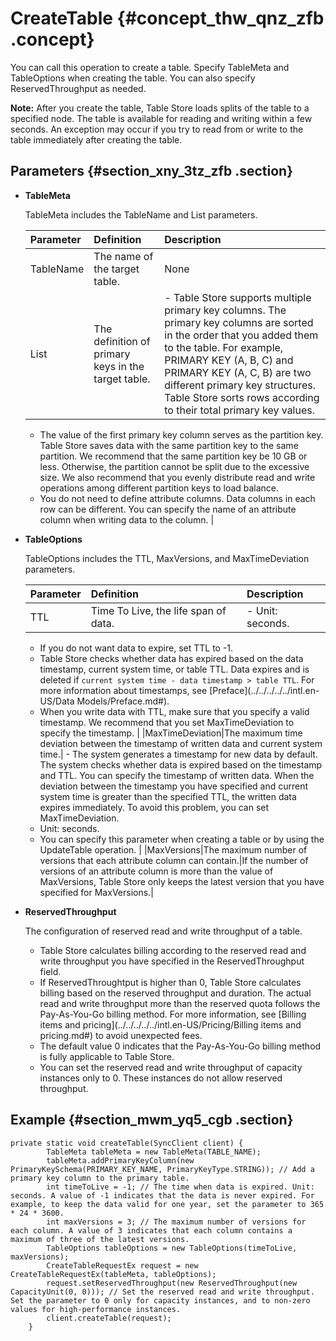 # CreateTable {#concept_thw_qnz_zfb .concept}

You can call this operation to create a table. Specify TableMeta and TableOptions when creating the table. You can also specify ReservedThroughput as needed.

**Note:** After you create the table, Table Store loads splits of the table to a specified node. The table is available for reading and writing within a few seconds. An exception may occur if you try to read from or write to the table immediately after creating the table.

## Parameters {#section_xny_3tz_zfb .section}

-   **TableMeta**

    TableMeta includes the TableName and List parameters.

    |Parameter|Definition|Description|
    |:--------|:---------|:----------|
    |TableName|The name of the target table.|None|
    |List|The definition of primary keys in the target table.|     -   Table Store supports multiple primary key columns. The primary key columns are sorted in the order that you added them to the table. For example, PRIMARY KEY \(A, B, C\) and PRIMARY KEY \(A, C, B\) are two different primary key structures. Table Store sorts rows according to their total primary key values.
    -   The value of the first primary key column serves as the partition key. Table Store saves data with the same partition key to the same partition. We recommend that the same partition key be 10 GB or less. Otherwise, the partition cannot be split due to the excessive size. We also recommend that you evenly distribute read and write operations among different partition keys to load balance.
    -   You do not need to define attribute columns. Data columns in each row can be different. You can specify the name of an attribute column when writing data to the column.
 |

-   **TableOptions**

    TableOptions includes the TTL, MaxVersions, and MaxTimeDeviation parameters.

    |Parameter|Definition|Description|
    |:--------|:---------|:----------|
    |TTL|Time To Live, the life span of data.|     -   Unit: seconds.
    -   If you do not want data to expire, set TTL to -1.
    -   Table Store checks whether data has expired based on the data timestamp, current system time, or table TTL. Data expires and is deleted if `current system time - data timestamp > table TTL`. For more information about timestamps, see [Preface](../../../../../intl.en-US/Data Models/Preface.md#).
    -   When you write data with TTL, make sure that you specify a valid timestamp. We recommend that you set MaxTimeDeviation to specify the timestamp.
 |
    |MaxTimeDeviation|The maximum time deviation between the timestamp of written data and current system time.|     -   The system generates a timestamp for new data by default. The system checks whether data is expired based on the timestamp and TTL. You can specify the timestamp of written data. When the deviation between the timestamp you have specified and current system time is greater than the specified TTL, the written data expires immediately. To avoid this problem, you can set MaxTimeDeviation.
    -   Unit: seconds.
    -   You can specify this parameter when creating a table or by using the UpdateTable operation.
 |
    |MaxVersions|The maximum number of versions that each attribute column can contain.|If the number of versions of an attribute column is more than the value of MaxVersions, Table Store only keeps the latest version that you have specified for MaxVersions.|

-   **ReservedThroughput**

    The configuration of reserved read and write throughput of a table.

    -   Table Store calculates billing according to the reserved read and write throughput you have specified in the ReservedThroughput field.
    -   If ReservedThroughtput is higher than 0, Table Store calculates billing based on the reserved throughput and duration. The actual read and write throughput more than the reserved quota follows the Pay-As-You-Go billing method. For more information, see [Billing items and pricing](../../../../../intl.en-US/Pricing/Billing items and pricing.md#) to avoid unexpected fees.
    -   The default value 0 indicates that the Pay-As-You-Go billing method is fully applicable to Table Store.
    -   You can set the reserved read and write throughput of capacity instances only to 0. These instances do not allow reserved throughput.

## Example {#section_mwm_yq5_cgb .section}

```
private static void createTable(SyncClient client) {
        TableMeta tableMeta = new TableMeta(TABLE_NAME);
        tableMeta.addPrimaryKeyColumn(new PrimaryKeySchema(PRIMARY_KEY_NAME, PrimaryKeyType.STRING)); // Add a primary key column to the primary table.
        int timeToLive = -1; // The time when data is expired. Unit: seconds. A value of -1 indicates that the data is never expired. For example, to keep the data valid for one year, set the parameter to 365 * 24 * 3600.
        int maxVersions = 3; // The maximum number of versions for each column. A value of 3 indicates that each column contains a maximum of three of the latest versions.
        TableOptions tableOptions = new TableOptions(timeToLive, maxVersions);
        CreateTableRequestEx request = new CreateTableRequestEx(tableMeta, tableOptions);
        request.setReservedThroughput(new ReservedThroughput(new CapacityUnit(0, 0))); // Set the reserved read and write throughput. Set the parameter to 0 only for capacity instances, and to non-zero values for high-performance instances.
        client.createTable(request);
    }
```

